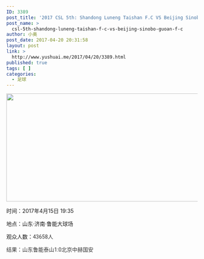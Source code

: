 ```yaml
---
ID: 3389
post_title: '2017 CSL 5th: Shandong Luneng Taishan F.C VS Beijing Sinobo Guoan F.C'
post_name: >
  csl-5th-shandong-luneng-taishan-f-c-vs-beijing-sinobo-guoan-f-c
author: 小奥
post_date: 2017-04-20 20:31:58
layout: post
link: >
  http://www.yushuai.me/2017/04/20/3389.html
published: true
tags: [ ]
categories:
  - 足球
---
```

<p style="text-align:center"><img src="http://i4.buimg.com/1949/bf8ee05bb75fa286.jpg" width="919" height="285" title="" alt=""/></p><p>时间：2017年4月15日 19:35</p><p>地点：山东·济南·鲁能大球场</p><p>观众人数：<span style="color: #333333; font-family: Roboto, &quot;Helvetica Neue&quot;, Helvetica, Arial, sans-serif; background-color: #FFFFFF;">43658人</span></p><p><span style="color:#333333;font-family:Roboto, Helvetica Neue, Helvetica, Arial, sans-serif"><span style="background-color: #FFFFFF;">结果：山东鲁能泰山1:0北京中赫国安</span></span></p>
